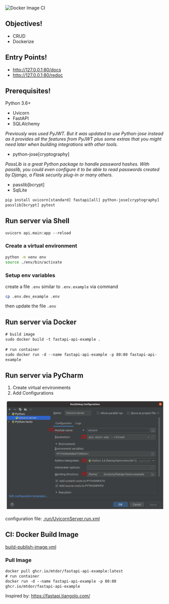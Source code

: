 ![Docker Image CI](https://github.com/mtdor/fastapi-api-example/actions/workflows/build-publish-image.yml/badge.svg)


## Objectives!
* CRUD
* Dockerize

## Entry Points!
* http://127.0.0.1:80/docs
* http://127.0.0.1:80/redoc

## Prerequisites!
Python 3.6+
* Uvicorn
* FastAPI
* SQLAlchemy

*Previously was used PyJWT. But it was updated to use Python-jose instead as it provides all the features from PyJWT plus some extras that you might need later when building integrations with other tools.*

* python-jose[cryptography]

*PassLib is a great Python package to handle password hashes.
With passlib, you could even configure it to be able to read passwords created by Django, a Flask security plug-in or many others.*
* passlib[bcrypt]
* SqlLite
```shell
pip install uvicorn[standard] fastapi[all] python-jose[cryptography] passlib[bcrypt] pytest
```


## Run server via Shell
```shell
uvicorn api.main:app --reload
```
### Create a virtual environment
```bash
python -m venv env
source ./env/bin/activate
```

### Setup env variables
create a file `.env` similar to `.env.example` via command
```bash
cp .env.dev_example .env
```
then update the file `.env`

## Run server via Docker
```shell
# build image
sudo docker build -t fastapi-api-example .

# run container
sudo docker run -d --name fastapi-api-example -p 80:80 fastapi-api-example

```

## Run server via PyCharm
1) Create virtual environments
2) Add Configurations

![plot](./doc/pycharm_settings.png)

configuration file: [.run/UvicornServer.run.xml](.run/UvicornServer.run.xml)

## CI: Docker Build Image
[build-publish-image.yml](./.github/workflows/build-publish-image.yml)

### Pull Image
```shell
docker pull ghcr.io/mtdor/fastapi-api-example:latest
# run container
docker run -d --name fastapi-api-example -p 80:80 ghcr.io/mtdor/fastapi-api-example
```



Inspired by: https://fastapi.tiangolo.com/